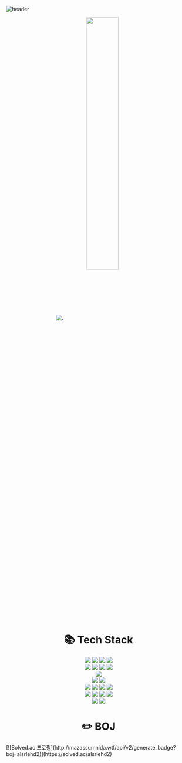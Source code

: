 ![header](https://capsule-render.vercel.app/api?type=waving&color=auto&height=120&animation=fadeIn&section=footer&text=Hi!👋&fontAlign=90&fontSize=50)
<div align=center>
  <a href="s">
    <img align="center" src="https://github-readme-stats.vercel.app/api/top-langs/?username=miiiingi&layout=compact&theme=tokyonight" />
  </a>
  <a href="s">
    <img align="center" src="https://github-readme-stats.vercel.app/api?username=miiiingi&theme=tokyonight&show_icons=true" width="42%" />
  </a>  
</div>
<div align=center><h1>📚 Tech Stack</h1></div>
<div align=center>
  <img src="https://img.shields.io/badge/Python-3776AB?style=for-the-badge&logo=Python&logoColor=white"/>
  <img src="https://img.shields.io/badge/java-007396?style=for-the-badge&logo=java&logoColor=white">
  <img src="https://img.shields.io/badge/c++-00599C?style=for-the-badge&logo=cplusplus&logoColor=white"/>
  <img src="https://img.shields.io/badge/C-A8B9CC?style=for-the-badge&logo=C&logoColor=white"/>
  <br>
  
  <img src="https://img.shields.io/badge/Pandas-150458?style=for-the-badge&logo=Pandas&logoColor=white"/>
  <img src="https://img.shields.io/badge/ScikitLearn-F7931E?style=for-the-badge&logo=ScikitLearn&logoColor=white"/>
  <img src="https://img.shields.io/badge/Pytorch-EE4C2C?style=for-the-badge&logo=Pytorch&logoColor=white"/>
  <img src="https://img.shields.io/badge/OpenCV-5C3EE8?style=for-the-badge&logo=OpenCV&logoColor=white"/>
  <br>

  <img src="https://img.shields.io/badge/MySQL-4479A1?style=for-the-badge&logo=mysql&logoColor=white"/>
  <br>
  
  <img src="https://img.shields.io/badge/RaspberryPi-A22846?style=for-the-badge&logo=raspberrypi&logoColor=white"/>
  <img src="https://img.shields.io/badge/Qt-41CD52?style=for-the-badge&logo=Qt&logoColor=white"/>
  <br>
  
  <img src="https://img.shields.io/badge/Nginx-009639?style=for-the-badge&logo=nginx&logoColor=white"/>
  <img src="https://img.shields.io/badge/SpringBoot-6DB33F?style=for-the-badge&logo=SpringBoot&logoColor=white"/>
  <img src="https://img.shields.io/badge/SpringSecurity-6DB33F?style=for-the-badge&logo=springsecurity&logoColor=white"/>
  <img src="https://img.shields.io/badge/Flask-000000?style=for-the-badge&logo=flask&logoColor=white"/>
  <br>

  <img src="https://img.shields.io/badge/amazonwebservices-232F3E?style=for-the-badge&logo=AmazonWebServices&logoColor=white"/>
  <img src="https://img.shields.io/badge/GitHubActions-2088FF?style=for-the-badge&logo=githubactions&logoColor=white"/>
  <img src="https://img.shields.io/badge/Linux-FCC624?style=for-the-badge&logo=Linux&logoColor=white"/>
  <img src="https://img.shields.io/badge/Docker-2496ED?style=for-the-badge&logo=Docker&logoColor=white"/>
  <br>
  
  <img src="https://img.shields.io/badge/GitHub-181717?style=for-the-badge&logo=GitHub&logoColor=white"/>
  <img src="https://img.shields.io/badge/Git-F05032?style=for-the-badge&logo=Git&logoColor=white"/>
  <br>
</div>
<div align=center><h1>✏️  BOJ</h1></div>
[![Solved.ac 프로필](http://mazassumnida.wtf/api/v2/generate_badge?boj=alsrlehd2)](https://solved.ac/alsrlehd2)
